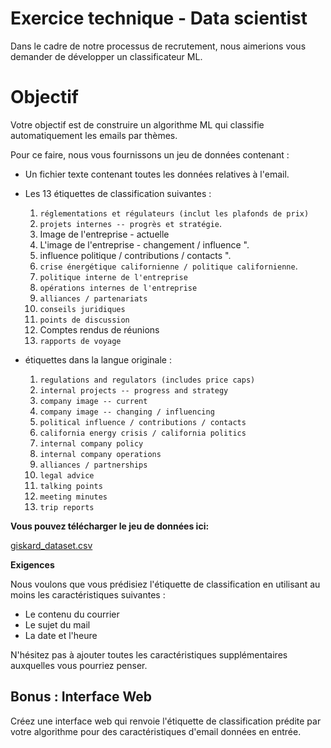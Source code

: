 # Exercice technique - Data scientist

Dans le cadre de notre processus de recrutement, nous aimerions vous demander de développer un classificateur ML.

# Objectif

Votre objectif est de construire un algorithme ML qui classifie automatiquement les emails par thèmes.

Pour ce faire, nous vous fournissons un jeu de données contenant :

- Un fichier texte contenant toutes les données relatives à l'email.
- Les 13 étiquettes de classification suivantes :
    1. `réglementations et régulateurs (inclut les plafonds de prix)`
    2. `projets internes -- progrès et stratégie`.
    3. Image de l'entreprise - actuelle
    4. L'image de l'entreprise - changement / influence ".
    5. influence politique / contributions / contacts ".
    6. `crise énergétique californienne / politique californienne`.
    7. `politique interne de l'entreprise`
    8. `opérations internes de l'entreprise`
    9. `alliances / partenariats`
    10. `conseils juridiques`
    11. `points de discussion`
    12. Comptes rendus de réunions
    13. `rapports de voyage`
    
- étiquettes dans la langue originale : 
    1. `regulations and regulators (includes price caps)`
    2. `internal projects -- progress and strategy`
    3. `company image -- current`
    4. `company image -- changing / influencing`
    5. `political influence / contributions / contacts`
    6. `california energy crisis / california politics`
    7. `internal company policy`
    8. `internal company operations`
    9. `alliances / partnerships`
    10. `legal advice`
    11. `talking points`
    12. `meeting minutes`
    13. `trip reports`
    

**Vous pouvez télécharger le jeu de données ici:**

[giskard_dataset.csv](https://s3-us-west-2.amazonaws.com/secure.notion-static.com/f2e4249a-9c7a-44d5-9dce-a897d9d4d00e/giskard_dataset.csv)

**Exigences**

Nous voulons que vous prédisiez l'étiquette de classification en utilisant au moins les caractéristiques suivantes :

- Le contenu du courrier
- Le sujet du mail
- La date et l'heure

N'hésitez pas à ajouter toutes les caractéristiques supplémentaires auxquelles vous pourriez penser.

## Bonus : Interface W**eb**

Créez une interface web qui renvoie l'étiquette de classification prédite par votre algorithme pour des caractéristiques d'email données en entrée.
